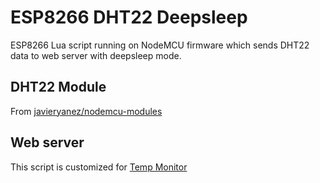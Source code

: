 # ESP8266 DHT22 Deepsleep
ESP8266 Lua script running on NodeMCU firmware which sends DHT22 data to web server with deepsleep mode.

## DHT22 Module
From [javieryanez/nodemcu-modules](https://github.com/javieryanez/nodemcu-modules/tree/master/dht22)

## Web server
This script is customized for [Temp Monitor](https://github.com/ssimunic/Temp-Monitor)
